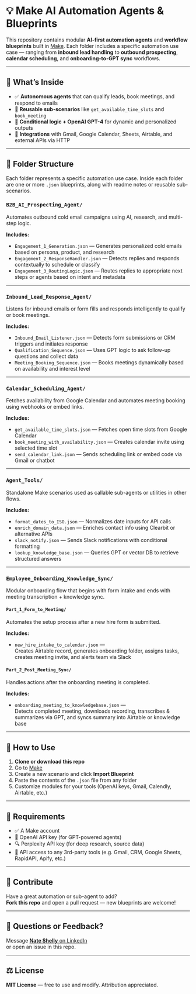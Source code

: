 # 💡 Make AI Automation Agents & Blueprints

This repository contains modular **AI-first automation agents** and **workflow blueprints** built in [Make](https://www.make.com). Each folder includes a specific automation use case — ranging from **inbound lead handling** to **outbound prospecting**, **calendar scheduling**, and **onboarding-to-GPT sync** workflows.

---

## 🧠 What’s Inside

- ✅ **Autonomous agents** that can qualify leads, book meetings, and respond to emails  
- 🔁 **Reusable sub-scenarios** like `get_available_time_slots` and `book_meeting`  
- 🧩 **Conditional logic + OpenAI GPT-4** for dynamic and personalized outputs  
- 🔗 **Integrations** with Gmail, Google Calendar, Sheets, Airtable, and external APIs via HTTP  

---

## 📂 Folder Structure

Each folder represents a specific automation use case. Inside each folder are one or more `.json` blueprints, along with readme notes or reusable sub-scenarios.

### `B2B_AI_Prospecting_Agent/`  
Automates outbound cold email campaigns using AI, research, and multi-step logic.

**Includes:**
- `Engagement_1_Generation.json` — Generates personalized cold emails based on persona, product, and research  
- `Engagement_2_ResponseHandler.json` — Detects replies and responds contextually to schedule or classify  
- `Engagement_3_RoutingLogic.json` — Routes replies to appropriate next steps or agents based on intent and metadata  

---

### `Inbound_Lead_Response_Agent/`  
Listens for inbound emails or form fills and responds intelligently to qualify or book meetings.

**Includes:**
- `Inbound_Email_Listener.json` — Detects form submissions or CRM triggers and initiates response  
- `Qualification_Sequence.json` — Uses GPT logic to ask follow-up questions and collect data  
- `Meeting_Booking_Sequence.json` — Books meetings dynamically based on availability and interest level  

---

### `Calendar_Scheduling_Agent/`  
Fetches availability from Google Calendar and automates meeting booking using webhooks or embed links.

**Includes:**
- `get_available_time_slots.json` — Fetches open time slots from Google Calendar  
- `book_meeting_with_availability.json` — Creates calendar invite using selected time slot  
- `send_calendar_link.json` — Sends scheduling link or embed code via Gmail or chatbot  

---

### `Agent_Tools/`  
Standalone Make scenarios used as callable sub-agents or utilities in other flows.

**Includes:**
- `format_dates_to_ISO.json` — Normalizes date inputs for API calls  
- `enrich_domain_data.json` — Enriches contact info using Clearbit or alternative APIs  
- `slack_notify.json` — Sends Slack notifications with conditional formatting  
- `lookup_knowledge_base.json` — Queries GPT or vector DB to retrieve structured answers  

---

### `Employee_Onboarding_Knowledge_Sync/`  
Modular onboarding flow that begins with form intake and ends with meeting transcription + knowledge sync.

#### `Part_1_Form_to_Meeting/`  
Automates the setup process after a new hire form is submitted.

**Includes:**
- `new_hire_intake_to_calendar.json` —  
  Creates Airtable record, generates onboarding folder, assigns tasks, creates meeting invite, and alerts team via Slack  

#### `Part_2_Post_Meeting_Sync/`  
Handles actions after the onboarding meeting is completed.

**Includes:**
- `onboarding_meeting_to_knowledgebase.json` —  
  Detects completed meeting, downloads recording, transcribes & summarizes via GPT, and syncs summary into Airtable or knowledge base  

---

## 🚀 How to Use

1. **Clone or download this repo**  
2. Go to [Make](https://www.make.com)  
3. Create a new scenario and click **Import Blueprint**  
4. Paste the contents of the `.json` file from any folder  
5. Customize modules for your tools (OpenAI keys, Gmail, Calendly, Airtable, etc.)

---

## 🧩 Requirements

- ✅ A Make account  
- 🔐 OpenAI API key (for GPT-powered agents)  
- 🔍 Perplexity API key (for deep research, source data)  
- 📡 API access to any 3rd-party tools (e.g. Gmail, CRM, Google Sheets, RapidAPI, Apify, etc.)

---

## 📣 Contribute

Have a great automation or sub-agent to add?  
**Fork this repo** and open a pull request — new blueprints are welcome!

---

## 💬 Questions or Feedback?

Message [**Nate Shelly** on LinkedIn](https://www.linkedin.com/in/nate-shelly/)  
or open an issue in this repo.

---

## ⚖️ License

**MIT License** — free to use and modify. Attribution appreciated.
